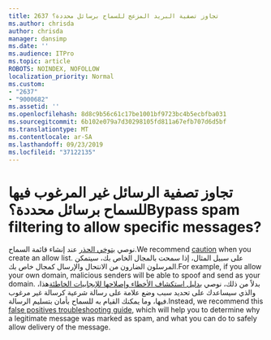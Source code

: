 ```yaml
---
title: 2637 تجاوز تصفية البريد المزعج للسماح برسائل محددة؟
ms.author: chrisda
author: chrisda
manager: dansimp
ms.date: ''
ms.audience: ITPro
ms.topic: article
ROBOTS: NOINDEX, NOFOLLOW
localization_priority: Normal
ms.custom:
- "2637"
- "9000682"
ms.assetid: ''
ms.openlocfilehash: 8d8c9b56c61c17be1001bf9723bc4b5ecbfba031
ms.sourcegitcommit: 6b102e079a7d30298105fd811a67efb707d6d5bf
ms.translationtype: MT
ms.contentlocale: ar-SA
ms.lasthandoff: 09/23/2019
ms.locfileid: "37122135"
---
```

# <a name="bypass-spam-filtering-to-allow-specific-messages"></a><span data-ttu-id="78b93-102">تجاوز تصفية الرسائل غير المرغوب فيها للسماح برسائل محددة؟</span><span class="sxs-lookup"><span data-stu-id="78b93-102">Bypass spam filtering to allow specific messages?</span></span>

<span data-ttu-id="78b93-103">نوصي [بتوخي الحذر](https://docs.microsoft.com/exchange/troubleshoot/antispam/cautions-against-bypassing-spam-filters) عند إنشاء قائمة السماح.</span><span class="sxs-lookup"><span data-stu-id="78b93-103">We recommend [caution](https://docs.microsoft.com/exchange/troubleshoot/antispam/cautions-against-bypassing-spam-filters) when you create an allow list.</span></span> <span data-ttu-id="78b93-104">على سبيل المثال، إذا سمحت بالمجال الخاص بك، سيتمكن المرسلون الضارون من الانتحال والإرسال كمجال خاص بك.</span><span class="sxs-lookup"><span data-stu-id="78b93-104">For example, if you allow your own domain, malicious senders will be able to spoof and send as your domain.</span></span>  <span data-ttu-id="78b93-105">بدلاً من ذلك، نوصي [بدليل استكشاف الأخطاء وإصلاحها للإيجابيات الخاطئة](https://docs.microsoft.com/office365/securitycompliance/prevent-email-from-being-marked-as-spam)هذا، والذي سيساعدك على تحديد سبب وضع علامة على رسالة شرعية كرسالة غير مرغوب فيها، وما يمكنك القيام به للسماح بأمان بتسليم الرسالة.</span><span class="sxs-lookup"><span data-stu-id="78b93-105">Instead, we recommend this [false positives troubleshooting guide](https://docs.microsoft.com/office365/securitycompliance/prevent-email-from-being-marked-as-spam), which will help you to determine why a legitimate message was marked as spam, and what you can do to safely allow delivery of the message.</span></span>
